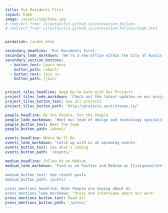 ```yaml
---
title: Put Residents First
layout: home
image: /assets/img/home.jpg
# redirect_from: cityofaustin.github.io/innovation-fellows
# redirect_from: cityofaustin.github.io/innovation-fellows/team.html


permalink: /index.html

secondary_headline: 'Put Residents First.'
secondary_lede_markdown: 'We’re a new office within the City of Austin that’s dedicated to designing and building services for residents that grow and adapt with their needs.'
secondary_section_buttons:
  - button_text: Learn more
    button_path: /about/
  - button_text: Join us
    button_path: /join/


project_tiles_headline: Keep Up-to-Date with Our Projects
project_tiles_lede_markdown: 'Check out the latest updates on our projects at [projects.austintexas.io](http://projects.austintexas.io)'
project_tiles_button_text: See all projects
project_tiles_button_path: 'http://projects.austintexas.io/'

people_headline: By the People, for the People
people_lede_markdown: 'Meet our team of design and technology specialists committed to improving services for our residents'
people_button_text: Meet the team
people_button_path: /about/

events_headline: Where We'll Be
events_lede_markdown: 'Catch up with us at upcoming events'
events_button_text: See what's coming
events_button_path: '/events/'

medium_headline: Follow Us on Medium
medium_lede_markdown: 'Find us on Twitter and Medium as [Civiqueso](https://twitter.com/civiqueso/)'
'
medium_button_text: See recent posts
medium_button_path: /posts/

press_mentions_headline: What People are Saying about Us
press_mentions_lede_markdown: 'Press and interviews about our work'
press_mentions_button_text: Read all
press_mentions_button_path: '/press/'
---
```


